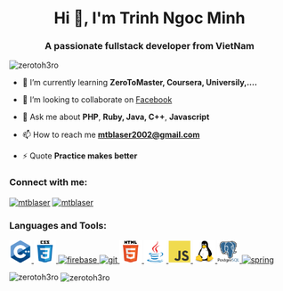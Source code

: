 <h1 align="center">Hi 👋, I'm Trinh Ngoc Minh</h1>
<h3 align="center">A passionate fullstack developer from VietNam</h3>
<p align="left"> <img src="https://komarev.com/ghpvc/?username=zerotoh3ro&label=Profile%20views&color=0e75b6&style=flat" alt="zerotoh3ro" /> </p>

- 🌱 I’m currently learning **ZeroToMaster, Coursera, Universily,....**

- 👯 I’m looking to collaborate on [Facebook](https://www.facebook.com/Mtblaser.j2team/)

- 💬 Ask me about <b>PHP</b>, **Ruby, Java, C++**, <b>Javascript</b>

- 📫 How to reach me **mtblaser2002@gmail.com**

- ⚡ Quote **Practice makes better**

<h3 align="left">Connect with me:</h3>
<p align="left">
<a href="https://twitter.com/mtblaser" target="blank"><img align="center" src="https://raw.githubusercontent.com/rahuldkjain/github-profile-readme-generator/master/src/images/icons/Social/twitter.svg" alt="mtblaser" height="30" width="40" /></a>
<a href="https://instagram.com/mtblaser" target="blank"><img align="center" src="https://raw.githubusercontent.com/rahuldkjain/github-profile-readme-generator/master/src/images/icons/Social/instagram.svg" alt="mtblaser" height="30" width="40" /></a>
</p>

<h3 align="left">Languages and Tools:</h3>
<p align="left"> <a href="https://www.w3schools.com/cpp/" target="_blank" rel="noreferrer"> <img src="https://raw.githubusercontent.com/devicons/devicon/master/icons/cplusplus/cplusplus-original.svg" alt="cplusplus" width="40" height="40"/> </a> <a href="https://www.w3schools.com/css/" target="_blank" rel="noreferrer"> <img src="https://raw.githubusercontent.com/devicons/devicon/master/icons/css3/css3-original-wordmark.svg" alt="css3" width="40" height="40"/> </a> <a href="https://firebase.google.com/" target="_blank" rel="noreferrer"> <img src="https://www.vectorlogo.zone/logos/firebase/firebase-icon.svg" alt="firebase" width="40" height="40"/> </a> <a href="https://git-scm.com/" target="_blank" rel="noreferrer"> <img src="https://www.vectorlogo.zone/logos/git-scm/git-scm-icon.svg" alt="git" width="40" height="40"/> </a> <a href="https://www.w3.org/html/" target="_blank" rel="noreferrer"> <img src="https://raw.githubusercontent.com/devicons/devicon/master/icons/html5/html5-original-wordmark.svg" alt="html5" width="40" height="40"/> </a> <a href="https://www.java.com" target="_blank" rel="noreferrer"> <img src="https://raw.githubusercontent.com/devicons/devicon/master/icons/java/java-original.svg" alt="java" width="40" height="40"/> </a>
<a href="https://developer.mozilla.org/en-US/docs/Web/JavaScript" target="_blank" rel="noreferrer"> <img src="https://raw.githubusercontent.com/devicons/devicon/master/icons/javascript/javascript-original.svg" alt="javascript" width="40" height="40"/> </a> <a href="https://www.linux.org/" target="_blank" rel="noreferrer"> <img src="https://raw.githubusercontent.com/devicons/devicon/master/icons/linux/linux-original.svg" alt="linux" width="40" height="40"/> </a> 
<a href="https://www.postgresql.org" target="_blank" rel="noreferrer"> <img src="https://raw.githubusercontent.com/devicons/devicon/master/icons/postgresql/postgresql-original-wordmark.svg" alt="postgresql" width="40" height="40"/>
<a href="https://spring.io/" target="_blank" rel="noreferrer"> <img src="https://www.vectorlogo.zone/logos/springio/springio-icon.svg" alt="spring" width="40" height="40"/> </a> </p>

<p><img align="left" src="https://github-readme-stats.vercel.app/api/top-langs?username=zerotoh3ro&show_icons=true&locale=en&layout=compact" alt="zerotoh3ro" /></p>

<p>&nbsp;<img align="center" src="https://github-readme-stats.vercel.app/api?username=zerotoh3ro&show_icons=true&locale=en" alt="zerotoh3ro" /></p>
